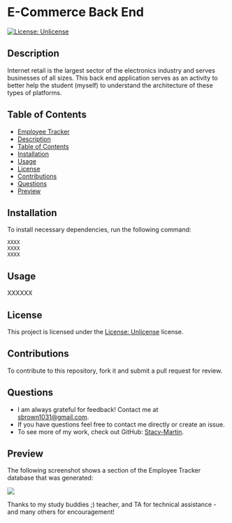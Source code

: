 # E-Commerce Back End

[![License: Unlicense](https://img.shields.io/badge/license-Unlicense-blue.svg)](http://unlicense.org/)

## Description
Internet retail is the largest sector of the electronics industry and serves businesses of all sizes.  This back end application serves as an activity to better help the student (myself) to understand the architecture of these types of platforms.  

## Table of Contents
  - [Employee Tracker](#E_Commerce_Back_End)
  - [Description](#description)
  - [Table of Contents](#table-of-contents)
  - [Installation](#installation)
  - [Usage](#usage)
  - [License](#license)
  - [Contributions](#contributions)
  - [Questions](#questions)
  - [Preview](#preview)

## Installation
To install necessary dependencies, run the following command:
~~~
XXXX
XXXX
XXXX
~~~

## Usage

XXXXXX

## License 
This project is licensed under the [License: Unlicense](http://unlicense.org/) license.

## Contributions
To contribute to this repository, fork it and submit a pull request for review.

## Questions
* I am always grateful for feedback! Contact me at sbrown1031@gmail.com.
* If you have questions feel free to contact me directly or create an issue. 
* To see more of my work, check out GitHub:  [Stacy-Martin](https://github.com/Stacy-Martin).

## Preview

The following screenshot shows a section of the Employee Tracker database that was generated:

![](XXXXXXXXX)


Thanks to my study buddies ;) teacher, and TA for technical assistance - and many others for encouragement! 
